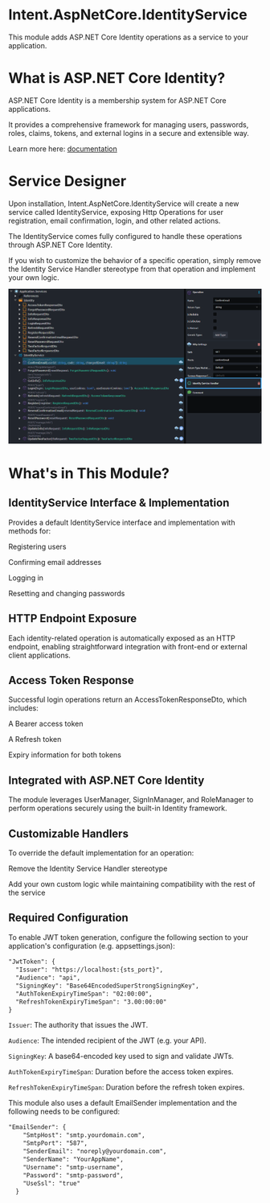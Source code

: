 # Intent.AspNetCore.IdentityService
This module adds ASP.NET Core Identity operations as a service to your application.

# What is ASP.NET Core Identity?
ASP.NET Core Identity is a membership system for ASP.NET Core applications.

It provides a comprehensive framework for managing users, passwords, roles, claims, tokens, and external logins in a secure and extensible way.

Learn more here: [documentation]('https://learn.microsoft.com/en-us/aspnet/core/security/authentication/identity?view=aspnetcore-9.0&tabs=visual-studio')

# Service Designer
Upon installation, Intent.AspNetCore.IdentityService will create a new service called IdentityService, exposing Http Operations for user registration, email confirmation, login, and other related actions.

The IdentityService comes fully configured to handle these operations through ASP.NET Core Identity.

If you wish to customize the behavior of a specific operation, simply remove the Identity Service Handler stereotype from that operation and implement your own logic.

![Service Designer](images/identity-service-handler.png)

# What's in This Module?

## IdentityService Interface & Implementation
Provides a default IdentityService interface and implementation with methods for:

Registering users

Confirming email addresses

Logging in

Resetting and changing passwords

## HTTP Endpoint Exposure
Each identity-related operation is automatically exposed as an HTTP endpoint, enabling straightforward integration with front-end or external client applications.

## Access Token Response
Successful login operations return an AccessTokenResponseDto, which includes:

A Bearer access token

A Refresh token

Expiry information for both tokens

## Integrated with ASP.NET Core Identity
The module leverages UserManager, SignInManager, and RoleManager to perform operations securely using the built-in Identity framework.

## Customizable Handlers
To override the default implementation for an operation:

Remove the Identity Service Handler stereotype

Add your own custom logic while maintaining compatibility with the rest of the service

## Required Configuration

To enable JWT token generation, configure the following section to your application's configuration (e.g. appsettings.json):

```
"JwtToken": {
  "Issuer": "https://localhost:{sts_port}",
  "Audience": "api",
  "SigningKey": "Base64EncodedSuperStrongSigningKey",
  "AuthTokenExpiryTimeSpan": "02:00:00",
  "RefreshTokenExpiryTimeSpan": "3.00:00:00"
}
```

`Issuer`: The authority that issues the JWT.

`Audience`: The intended recipient of the JWT (e.g. your API).

`SigningKey`: A base64-encoded key used to sign and validate JWTs.

`AuthTokenExpiryTimeSpan`: Duration before the access token expires.

`RefreshTokenExpiryTimeSpan`: Duration before the refresh token expires.

This module also uses a default EmailSender implementation and the following needs to be configured:

```
"EmailSender": {
    "SmtpHost": "smtp.yourdomain.com",
    "SmtpPort": "587",
    "SenderEmail": "noreply@yourdomain.com",
    "SenderName": "YourAppName",
    "Username": "smtp-username",
    "Password": "smtp-password",
    "UseSsl": "true"
  }
```
